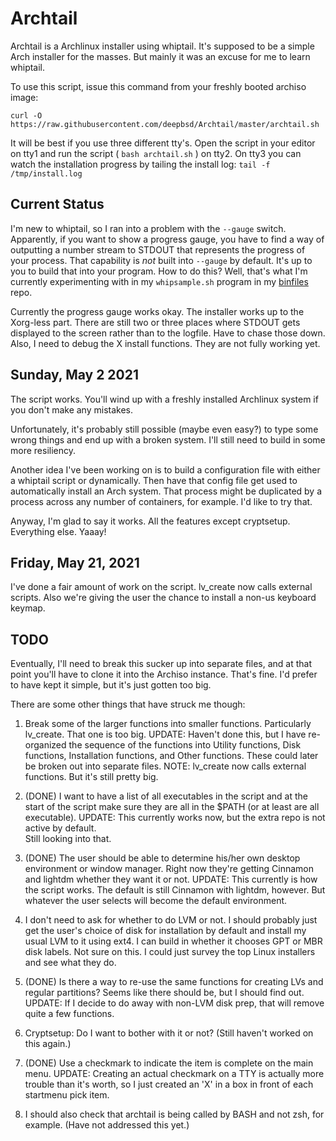 # Archtail

Archtail is a Archlinux installer using whiptail.  It's supposed to be a simple Arch
installer for the masses.  But mainly it was an excuse for me to learn whiptail.

To use this script, issue this command from your freshly booted archiso image:
```
curl -O https://raw.githubusercontent.com/deepbsd/Archtail/master/archtail.sh
```

It will be best if you use three different tty's.  Open the script in your editor on tty1
and run the script ( `bash archtail.sh` ) on tty2.  On tty3 you can watch the installation
progress by tailing the install log: `tail -f /tmp/install.log`

## Current Status

I'm new to whiptail, so I ran into a problem with the `--gauge` switch.  Apparently, if you
want to show a progress gauge, you have to find a way of outputting a number stream to STDOUT
that represents the progress of your process.  That capability is *not* built into `--gauge`
by default.  It's up to you to build that into your program.  How to do this?  Well, that's
what I'm currently experimenting with in my `whipsample.sh` program in
my [binfiles](https://github.com/deepbsd/binfiles) repo.

Currently the progress gauge works okay.  The installer works up to the Xorg-less part.
There are still two or three places where STDOUT gets displayed to the screen rather than to
the logfile.  Have to chase those down.  Also, I need to debug the X install functions.  They
are not fully working yet.

## Sunday, May 2 2021

The script works.  You'll wind up with a freshly installed Archlinux system if you don't
make any mistakes.

Unfortunately, it's probably still possible (maybe even easy?) to type some wrong things
and end up with a broken system.  I'll still need to build in some more resiliency.

Another idea I've been working on is to build a configuration file with either a
whiptail script or dynamically.  Then have that config file get used to automatically
install an Arch system.  That process might be duplicated by a process across any number
of containers, for example.  I'd like to try that.

Anyway, I'm glad to say it works.  All the features except cryptsetup.  Everything else.
Yaaay!

## Friday, May 21, 2021

I've done a fair amount of work on the script.  lv\_create now calls external scripts.  Also
we're giving the user the chance to install a non-us keyboard keymap.  

## TODO

Eventually, I'll need to break this sucker up into separate files, and at that
point you'll have to clone it into the Archiso instance.  That's fine.  I'd prefer
to have kept it simple, but it's just gotten too big.

There are some other things that have struck me though:

1. Break some of the larger functions into smaller functions.  Particularly
   lv\_create.  That one is too big.  UPDATE: Haven't done this, but I have re-
   organized the sequence of the functions into Utility functions, Disk functions,
   Installation functions, and Other functions.  These could later be broken out 
   into separate files. NOTE: lv\_create now calls external functions.  But it's still
   pretty big.

2. (DONE) I want to have a list of all executables in the script and at the start of the
   script make sure they are all in the $PATH (or at least are all executable).
   UPDATE: This currently works now, but the extra repo is not active by default.  
   Still looking into that.

3. (DONE) The user should be able to determine his/her own desktop environment or window
   manager.  Right now they're getting Cinnamon and lightdm whether they want it or
   not.  UPDATE:  This currently is how the script works.  The default is still Cinnamon
   with lightdm, however.  But whatever the user selects will become the default environment.

4. I don't need to ask for whether to do LVM or not.  I should probably just get
   the user's choice of disk for installation by default and install my usual LVM
   to it using ext4.  I can build in whether it chooses GPT or MBR disk labels.
   Not sure on this.  I could just survey the top Linux installers and see what
   they do. 

5. (DONE) Is there a way to re-use the same functions for creating LVs and regular
   partitions?  Seems like there should be, but I should find out.
   UPDATE:  If I decide to do away with non-LVM disk prep, that will remove
   quite a few functions.

6. Cryptsetup:  Do I want to bother with it or not?  (Still haven't worked on this again.)

7. (DONE) Use a checkmark to indicate the item is complete on the main menu.
   UPDATE: Creating an actual checkmark on a TTY is actually more trouble than it's worth,
   so I just created an 'X' in a box in front of each startmenu pick item.

8. I should also check that archtail is being called by BASH and not zsh, for
   example.  (Have not addressed this yet.)
 

